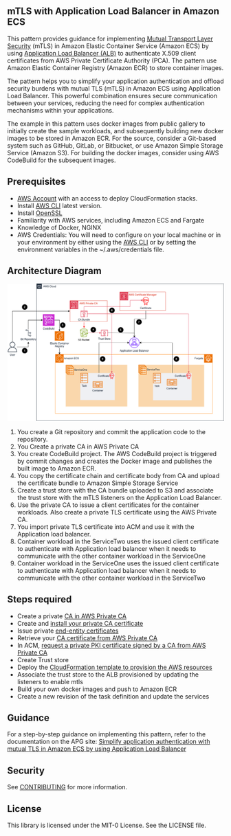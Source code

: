## mTLS with Application Load Balancer in Amazon ECS

This pattern provides guidance for implementing [Mutual Transport Layer Security](https://en.wikipedia.org/wiki/Mutual_authentication) (mTLS) in Amazon Elastic Container Service (Amazon ECS) by using [Application Load Balancer (ALB)](https://docs.aws.amazon.com/elasticloadbalancing/latest/application/mutual-authentication.html) to authenticate X.509 client certificates from AWS Private Certificate Authority (PCA). The pattern use Amazon Elastic Container Registry (Amazon ECR) to store container images.

The pattern helps you to simplify your application authentication and offload security burdens with mutual TLS (mTLS) in Amazon ECS using Application Load Balancer. This powerful combination ensures secure communication between your services, reducing the need for complex authentication mechanisms within your applications.

The example in this pattern uses docker images from public gallery to initially create the sample workloads, and subsequently building new docker images to be stored in Amazon ECR. For the source, consider a Git-based system such as GitHub, GitLab, or Bitbucket, or use Amazon Simple Storage Service (Amazon S3). For building the docker images, consider using AWS CodeBuild for the subsequent images.

## Prerequisites

- [AWS Account](https://signin.aws.amazon.com/signin?redirect_uri=https%3A%2F%2Fportal.aws.amazon.com%2Fbilling%2Fsignup%2Fresume&client_id=signup&code_challenge_method=SHA-256&code_challenge=XEEgw2-l_BhdGq9gejjCnbmOG9-bgXnWTm7f-20KOTk) with an access to deploy CloudFormation stacks.
- Install [AWS CLI](https://docs.aws.amazon.com/cli/latest/userguide/getting-started-install.html) latest version.
- Install [OpenSSL](https://www.openssl.org/)
- Familiarity with AWS services, including Amazon ECS and Fargate
- Knowledge of Docker, NGINX
- AWS Credentials: You will need to configure on your local machine or in your environment by either using the [AWS CLI](https://docs.aws.amazon.com/cli/latest/userguide/welcome-examples.html) or by setting the environment variables in the ~/.aws/credentials file.

## Architecture Diagram

![mTLS with ALB in Amazon ECS](mTLS-with-Application-Load-Balancer-in-Amazon-ECS.png)

1. You create a Git repository and commit the application code to the repository.
2. You Create a private CA in AWS Private CA
3. You create CodeBuild project. The AWS CodeBuild project is triggered by commit changes and creates the Docker image and publishes the built image to Amazon ECR.
4. You copy the certificate chain and certificate body from CA and upload the certificate bundle to Amazon Simple Storage Service
5. Create a trust store with the CA bundle uploaded to S3 and associate the trust store with the mTLS listeners on the Application Load Balancer.
6. Use the private CA to issue a client certificates for the container workloads. Also create a private TLS certificate using the AWS Private CA.
7. You import private TLS certificate into ACM and use it with the Application load balancer.
8. Container workload in the ServiceTwo uses the issued client certificate to authenticate with Application load balancer when it needs to communicate with the other container workload in the ServiceOne
9. Container workload in the ServiceOne uses the issued client certificate to authenticate with Application load balancer when it needs to communicate with the other container workload in the ServiceTwo

## Steps required

- Create a private [CA in AWS Private CA](https://docs.aws.amazon.com/privateca/latest/userguide/create-CA.html)
- Create and [install your private CA certificate](https://docs.aws.amazon.com/privateca/latest/userguide/PCACertInstall.html)
- Issue private [end-entity certificates](https://docs.aws.amazon.com/privateca/latest/userguide/PcaIssueCert.html)
- Retrieve your [CA certificate from AWS Private CA](https://docs.aws.amazon.com/privateca/latest/userguide/PcaGetCert.html)
- In ACM, [request a private PKI certificate signed by a CA from AWS Private CA](https://docs.aws.amazon.com/acm/latest/userguide/gs-acm-request-private.html#request-private-cli)
- Create Trust store
- Deploy the [CloudFormation template to provision the AWS resources](./apg-infra.yaml)
- Associate the trust store to the ALB provisioned by updating the listeners to enable mtls
- Build your own docker images and push to Amazon ECR
- Create a new revision of the task definition and update the services

## Guidance

For a step-by-step guidance on implementing this pattern, refer to the documentation on the APG site:
[Simplify application authentication with mutual TLS in Amazon ECS by using Application Load Balancer](https://docs.aws.amazon.com/prescriptive-guidance/latest/patterns/simplify-application-authentication-with-mutual-tls-in-amazon-ecs.html)

## Security

See [CONTRIBUTING](CONTRIBUTING.md#security-issue-notifications) for more information.

## License

This library is licensed under the MIT-0 License. See the LICENSE file.

